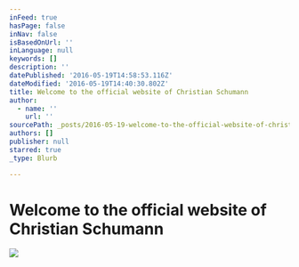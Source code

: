 ```yaml
---
inFeed: true
hasPage: false
inNav: false
isBasedOnUrl: ''
inLanguage: null
keywords: []
description: ''
datePublished: '2016-05-19T14:58:53.116Z'
dateModified: '2016-05-19T14:40:30.802Z'
title: Welcome to the official website of Christian Schumann
author:
  - name: ''
    url: ''
sourcePath: _posts/2016-05-19-welcome-to-the-official-website-of-christian-schumann.md
authors: []
publisher: null
starred: true
_type: Blurb

---
```

# Welcome to the official website of Christian Schumann
![](https://s3-us-west-2.amazonaws.com/the-grid-img/p/8bd3332f89c762f2958868c46e96af869b332d8c.jpg)